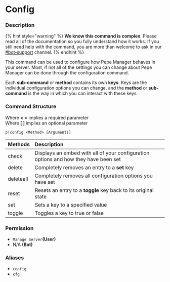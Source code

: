 # Config

### Description

{% hint style="warning" %}
**We know this command is complex**. Please read all of the documentation so you fully understand how it works. If you still need help with the command, you are more than welcome to ask in our [\#bot-support](https://discord.gg/2qWnHFkGJ7) channel.
{% endhint %}

This command can be used to configure how Pepe Manager behaves in your server. Most, if not all of the settings you can change about Pepe Manager can be done through the configuration command.

Each **sub-command** or **method** contains its own **keys**. Keys are the individual configuration options you can change, and the **method** or **sub-command** is the way in which you can interact with these keys.

### Command Structure

Where **&lt; &gt;** implies a required parameter  
Where **\[ \]** implies an optional parameter

```text
p!config <Method> [Arguments]
```

| Methods | Description |
| :--- | :--- |
| check | Displays an embed with all of your configuration options and how they have been set |
| delete | Completely removes an entry to a **set** key |
| deleteall | Completely removes all configuration options you have set |
| reset | Resets an entry to a **toggle** key back to its original state |
| set | Sets a key to a specified value |
| toggle | Toggles a key to true or false |

### **Permission**

* `Manage Server`**\(User\)**
* N/A **\(Bot\)**

### Aliases

* `config`
* `cfg`




